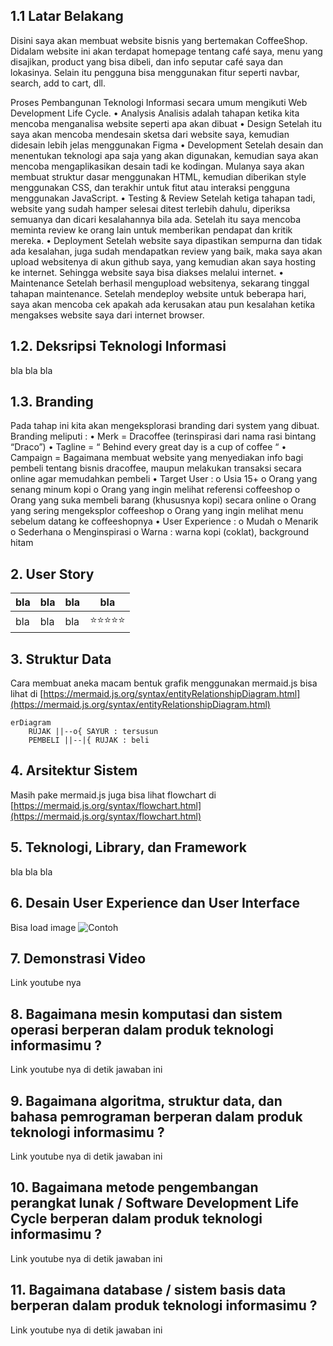 ## 1.1 Latar Belakang

Disini saya akan membuat website bisnis yang bertemakan CoffeeShop. Didalam website ini akan terdapat homepage tentang café saya, menu yang disajikan, product yang bisa dibeli, dan info seputar café saya dan lokasinya. Selain itu pengguna bisa menggunakan fitur seperti navbar, search, add to cart, dll. 
     
Proses Pembangunan Teknologi Informasi secara umum mengikuti Web Development Life Cycle.
•	Analysis
Analisis adalah tahapan ketika kita mencoba menganalisa website seperti apa akan dibuat
•	Design
Setelah itu saya akan mencoba mendesain sketsa dari website saya, kemudian didesain lebih jelas menggunakan Figma
•	Development
Setelah desain dan menentukan teknologi apa saja yang akan digunakan, kemudian saya akan mencoba mengaplikasikan desain tadi ke kodingan. Mulanya saya akan membuat struktur dasar menggunakan HTML, kemudian diberikan style menggunakan CSS, dan terakhir untuk fitut atau interaksi pengguna menggunakan JavaScript.
•	Testing & Review
Setelah ketiga tahapan tadi, website yang sudah hamper selesai ditest terlebih dahulu, diperiksa semuanya dan dicari kesalahannya bila ada. Setelah itu saya mencoba meminta review ke orang lain untuk memberikan pendapat dan kritik mereka.
•	Deployment
Setelah website saya dipastikan sempurna dan tidak ada kesalahan, juga sudah mendapatkan review yang baik, maka saya akan upload websitenya di akun github saya, yang kemudian akan saya hosting ke internet. Sehingga website saya bisa diakses melalui internet.
•	Maintenance
Setelah berhasil mengupload websitenya, sekarang tinggal tahapan maintenance. Setelah mendeploy website untuk beberapa hari, saya akan mencoba cek apakah ada kerusakan atau pun kesalahan ketika mengakses website saya dari internet browser.


## 1.2. Deksripsi Teknologi Informasi

bla bla bla

## 1.3. Branding

Pada tahap ini kita akan mengeksplorasi branding dari system yang dibuat. Branding meliputi :
•	Merk = Dracoffee (terinspirasi dari nama rasi bintang “Draco”)
•	Tagline = “ Behind every great day is a cup of coffee “
•	Campaign = Bagaimana membuat website yang menyediakan info bagi pembeli tentang bisnis dracoffee, maupun melakukan transaksi secara online agar memudahkan pembeli
•	Target User :
    o	Usia 15+
    o	Orang yang senang minum kopi
    o	Orang yang ingin melihat referensi coffeeshop
    o	Orang yang suka membeli barang (khususnya kopi) secara online
    o	Orang yang sering mengeksplor coffeeshop
    o	Orang yang ingin melihat menu sebelum datang ke coffeeshopnya
    •	User Experience :
    o	Mudah
    o	Menarik
    o	Sederhana
    o	Menginspirasi
    o	Warna : warna kopi (coklat), background hitam

## 2. User Story

bla | bla | bla | bla
---|---|---|---
bla | bla | bla | ⭐⭐⭐⭐⭐

## 3. Struktur Data

Cara membuat aneka macam bentuk grafik menggunakan mermaid.js bisa lihat di [https://mermaid.js.org/syntax/entityRelationshipDiagram.html](https://mermaid.js.org/syntax/entityRelationshipDiagram.html) 

```mermaid
erDiagram
    RUJAK ||--o{ SAYUR : tersusun
    PEMBELI ||--|{ RUJAK : beli
```

## 4. Arsitektur Sistem

Masih pake mermaid.js juga bisa lihat flowchart di [https://mermaid.js.org/syntax/flowchart.html](https://mermaid.js.org/syntax/flowchart.html)

## 5. Teknologi, Library, dan Framework

bla bla bla

## 6. Desain User Experience dan User Interface

Bisa load image 
![Contoh](https://fastly.picsum.photos/id/318/536/354.jpg?hmac=Ixy-wle80nudIR_cmnF1iY2y6rMUH7_9sk-BP1fTpM8)

## 7. Demonstrasi Video

Link youtube nya

## 8. Bagaimana mesin komputasi dan sistem operasi berperan dalam produk teknologi informasimu ?

Link youtube nya di detik jawaban ini

## 9. Bagaimana algoritma, struktur data, dan bahasa pemrograman berperan dalam produk teknologi informasimu ?

Link youtube nya di detik jawaban ini

## 10. Bagaimana metode pengembangan perangkat lunak / Software Development Life Cycle berperan dalam produk teknologi informasimu ?

Link youtube nya di detik jawaban ini

## 11. Bagaimana database / sistem basis data berperan dalam produk teknologi informasimu ?

Link youtube nya di detik jawaban ini
